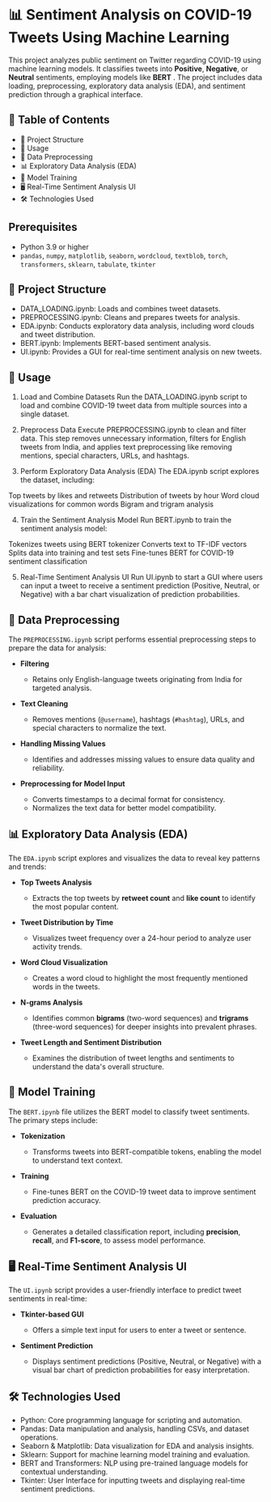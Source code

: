 # 📊 Sentiment Analysis on COVID-19 Tweets Using Machine Learning

This project analyzes public sentiment on Twitter regarding COVID-19 using machine learning models. It classifies tweets into **Positive**, **Negative**, or **Neutral** sentiments, employing models like **BERT** . The project includes data loading, preprocessing, exploratory data analysis (EDA), and sentiment prediction through a graphical interface.

## 📜 Table of Contents
- 📁 Project Structure
- 🚀 Usage
- 🧹 Data Preprocessing
- 📊 Exploratory Data Analysis (EDA)
- 🤖 Model Training
- 🖥️ Real-Time Sentiment Analysis UI
- 🛠️ Technologies Used




## Prerequisites
- Python 3.9 or higher
- `pandas`, `numpy`, `matplotlib`, `seaborn`, `wordcloud`, `textblob`, `torch`, `transformers`, `sklearn`, `tabulate`, `tkinter`



## 📁 Project Structure

* DATA_LOADING.ipynb: Loads and combines tweet datasets.
* PREPROCESSING.ipynb: Cleans and prepares tweets for analysis.
* EDA.ipynb: Conducts exploratory data analysis, including word clouds and tweet distribution.
* BERT.ipynb: Implements BERT-based sentiment analysis.
* UI.ipynb: Provides a GUI for real-time sentiment analysis on new tweets.

## 🚀 Usage

1. Load and Combine Datasets
Run the DATA_LOADING.ipynb script to load and combine COVID-19 tweet data from multiple sources into a single dataset.

2. Preprocess Data
Execute PREPROCESSING.ipynb to clean and filter data. This step removes unnecessary information, filters for English tweets from India, and applies text preprocessing like removing mentions, special characters, URLs, and hashtags.

3. Perform Exploratory Data Analysis (EDA)
The EDA.ipynb script explores the dataset, including:

Top tweets by likes and retweets
Distribution of tweets by hour
Word cloud visualizations for common words
Bigram and trigram analysis

4. Train the Sentiment Analysis Model
Run BERT.ipynb to train the sentiment analysis model:

Tokenizes tweets using BERT tokenizer
Converts text to TF-IDF vectors
Splits data into training and test sets
Fine-tunes BERT for COVID-19 sentiment classification

5. Real-Time Sentiment Analysis UI
Run UI.ipynb to start a GUI where users can input a tweet to receive a sentiment prediction (Positive, Neutral, or Negative) with a bar chart visualization of prediction probabilities.
## 🧹 Data Preprocessing

The `PREPROCESSING.ipynb` script performs essential preprocessing steps to prepare the data for analysis:

- **Filtering**
  - Retains only English-language tweets originating from India for targeted analysis.

- **Text Cleaning**
  - Removes mentions (`@username`), hashtags (`#hashtag`), URLs, and special characters to normalize the text.

- **Handling Missing Values**
  - Identifies and addresses missing values to ensure data quality and reliability.

- **Preprocessing for Model Input**
  - Converts timestamps to a decimal format for consistency.
  - Normalizes the text data for better model compatibility.

## 📊 Exploratory Data Analysis (EDA)

The `EDA.ipynb` script explores and visualizes the data to reveal key patterns and trends:

- **Top Tweets Analysis**
  - Extracts the top tweets by **retweet count** and **like count** to identify the most popular content.

- **Tweet Distribution by Time**
  - Visualizes tweet frequency over a 24-hour period to analyze user activity trends.

- **Word Cloud Visualization**
  - Creates a word cloud to highlight the most frequently mentioned words in the tweets.

- **N-grams Analysis**
  - Identifies common **bigrams** (two-word sequences) and **trigrams** (three-word sequences) for deeper insights into prevalent phrases.

- **Tweet Length and Sentiment Distribution**
  - Examines the distribution of tweet lengths and sentiments to understand the data's overall structure.

## 🤖 Model Training

The `BERT.ipynb` file utilizes the BERT model to classify tweet sentiments. The primary steps include:

- **Tokenization**
  - Transforms tweets into BERT-compatible tokens, enabling the model to understand text context.

- **Training**
  - Fine-tunes BERT on the COVID-19 tweet data to improve sentiment prediction accuracy.

- **Evaluation**
  - Generates a detailed classification report, including **precision**, **recall**, and **F1-score**, to assess model performance.

## 🖥️ Real-Time Sentiment Analysis UI

The `UI.ipynb` script provides a user-friendly interface to predict tweet sentiments in real-time:

- **Tkinter-based GUI**
  - Offers a simple text input for users to enter a tweet or sentence.

- **Sentiment Prediction**
  - Displays sentiment predictions (Positive, Neutral, or Negative) with a visual bar chart of prediction probabilities for easy interpretation.

## 🛠️ Technologies Used

* Python: Core programming language for scripting and automation.
* Pandas: Data manipulation and analysis, handling CSVs, and dataset operations.
* Seaborn & Matplotlib: Data visualization for EDA and analysis insights.
* Sklearn: Support for machine learning model training and evaluation.
* BERT and Transformers: NLP using pre-trained language models for contextual understanding.
* Tkinter: User Interface for inputting tweets and displaying real-time sentiment predictions.
